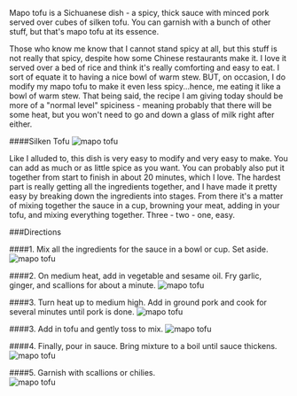 Mapo tofu is a Sichuanese dish - a spicy, thick sauce with minced pork served over cubes of silken tofu. You can garnish with a bunch of other stuff, but that's mapo tofu at its essence.

Those who know me know that I cannot stand spicy at all, but this stuff is not really that spicy, despite how some Chinese restaurants make it.  I love it served over a bed of rice and think it's really comforting and easy to eat. I sort of equate it to having a nice bowl of warm stew.  BUT, on occasion, I do modify my mapo tofu to make it even less spicy...hence, me eating it like a bowl of warm stew.  That being said, the recipe I am giving today should be more of a "normal level" spiciness - meaning probably that there will be some heat, but you won't need to go and down a glass of milk right after either. 

####Silken Tofu
![mapo tofu](../img/104-1a.jpg "")

Like I alluded to, this dish is very easy to modify and very easy to make.  You can add as much or as little spice as you want. You can probably also put it together from start to finish in about 20 minutes, which I love. The hardest part is really getting all the ingredients together, and I have made it pretty easy by breaking down the ingredients into stages. From there it's a matter of mixing together the sauce in a cup, browning your meat, adding in your tofu, and mixing everything together.  Three - two - one, easy.



###Directions

####1. Mix all the ingredients for the sauce in a bowl or cup.  Set aside.
![mapo tofu](../img/104-2.jpg "")

####2. On medium heat, add in vegetable and sesame oil.  Fry garlic, ginger, and scallions for about a minute.
![mapo tofu](../img/104-3.jpg "")

####3. Turn heat up to medium high.  Add in ground pork and cook for several minutes until pork is done.
![mapo tofu](../img/104-4.jpg "")

####3. Add in tofu and gently toss to mix.
![mapo tofu](../img/104-5.jpg "")

####4. Finally, pour in sauce.  Bring mixture to a boil until sauce thickens.
![mapo tofu](../img/104-6.jpg "")

####5. Garnish with scallions or chilies.  
![mapo tofu](../img/104-7.jpg "")
